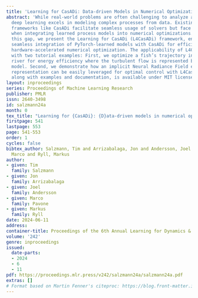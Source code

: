 ```yaml
---
title: 'Learning for CasADi: Data-driven Models in Numerical Optimization'
abstract: 'While real-world problems are often challenging to analyze analytically,
  deep learning excels in modeling complex processes from data. Existing optimization
  frameworks like CasADi facilitate seamless usage of solvers but face challenges
  when integrating learned process models into numerical optimizations. To address
  this gap, we present the Learning for CasADi (L4CasADi) framework, enabling the
  seamless integration of PyTorch-learned models with CasADi for efficient and potentially
  hardware-accelerated numerical optimization. The applicability of L4CasADi is demonstrated
  with two tutorial examples: First, we optimize a fish’s trajectory in a turbulent
  river for energy efficiency where the turbulent flow is represented by a PyTorch
  model. Second, we demonstrate how an implicit Neural Radiance Field environment
  representation can be easily leveraged for optimal control with L4CasADi. L4CasADi,
  along with examples and documentation, is available under MIT license at https://github.com/Tim-Salzmann/l4casadi'
layout: inproceedings
series: Proceedings of Machine Learning Research
publisher: PMLR
issn: 2640-3498
id: salzmann24a
month: 0
tex_title: "Learning for {CasADi}: {D}ata-driven models in numerical optimization"
firstpage: 541
lastpage: 553
page: 541-553
order: 1
cycles: false
bibtex_author: Salzmann, Tim and Arrizabalaga, Jon and Andersson, Joel and Pavone,
  Marco and Ryll, Markus
author:
- given: Tim
  family: Salzmann
- given: Jon
  family: Arrizabalaga
- given: Joel
  family: Andersson
- given: Marco
  family: Pavone
- given: Markus
  family: Ryll
date: 2024-06-11
address:
container-title: Proceedings of the 6th Annual Learning for Dynamics & Control Conference
volume: '242'
genre: inproceedings
issued:
  date-parts:
  - 2024
  - 6
  - 11
pdf: https://proceedings.mlr.press/v242/salzmann24a/salzmann24a.pdf
extras: []
# Format based on Martin Fenner's citeproc: https://blog.front-matter.io/posts/citeproc-yaml-for-bibliographies/
---
```


